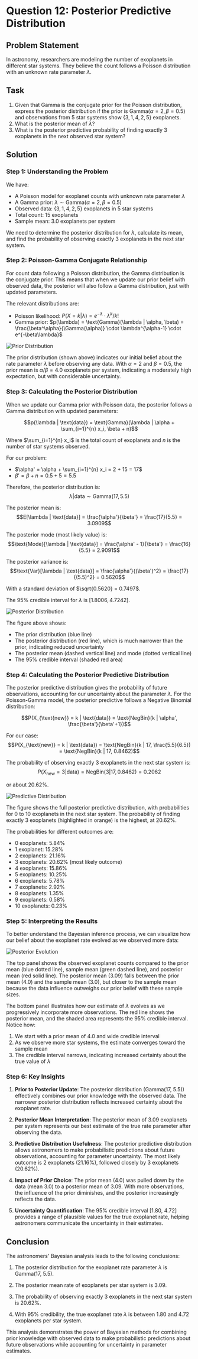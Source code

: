 # Question 12: Posterior Predictive Distribution

## Problem Statement
In astronomy, researchers are modeling the number of exoplanets in different star systems. They believe the count follows a Poisson distribution with an unknown rate parameter $\lambda$.

## Task
1. Given that Gamma is the conjugate prior for the Poisson distribution, express the posterior distribution if the prior is $\text{Gamma}(\alpha=2, \beta=0.5)$ and observations from 5 star systems show $\{3, 1, 4, 2, 5\}$ exoplanets.
2. What is the posterior mean of $\lambda$?
3. What is the posterior predictive probability of finding exactly 3 exoplanets in the next observed star system?

## Solution

### Step 1: Understanding the Problem

We have:
- A Poisson model for exoplanet counts with unknown rate parameter $\lambda$
- A Gamma prior: $\lambda \sim \text{Gamma}(\alpha=2, \beta=0.5)$
- Observed data: $\{3, 1, 4, 2, 5\}$ exoplanets in 5 star systems
- Total count: 15 exoplanets
- Sample mean: 3.0 exoplanets per system

We need to determine the posterior distribution for $\lambda$, calculate its mean, and find the probability of observing exactly 3 exoplanets in the next star system.

### Step 2: Poisson-Gamma Conjugate Relationship

For count data following a Poisson distribution, the Gamma distribution is the conjugate prior. This means that when we update our prior belief with observed data, the posterior will also follow a Gamma distribution, just with updated parameters.

The relevant distributions are:
- Poisson likelihood: $P(X = k | \lambda) = e^{-\lambda} \cdot \lambda^k / k!$
- Gamma prior: $p(\lambda) = \text{Gamma}(\lambda | \alpha, \beta) = \frac{\beta^\alpha}{\Gamma(\alpha)} \cdot \lambda^{\alpha-1} \cdot e^{-\beta\lambda}$

![Prior Distribution](../Images/L2_5_Quiz_12/prior_distribution.png)

The prior distribution (shown above) indicates our initial belief about the rate parameter $\lambda$ before observing any data. With $\alpha=2$ and $\beta=0.5$, the prior mean is $\alpha/\beta = 4.0$ exoplanets per system, indicating a moderately high expectation, but with considerable uncertainty.

### Step 3: Calculating the Posterior Distribution

When we update our Gamma prior with Poisson data, the posterior follows a Gamma distribution with updated parameters:

$$p(\lambda | \text{data}) = \text{Gamma}(\lambda | \alpha + \sum_{i=1}^{n} x_i, \beta + n)$$

Where $\sum_{i=1}^{n} x_i$ is the total count of exoplanets and $n$ is the number of star systems observed.

For our problem:
- $\alpha' = \alpha + \sum_{i=1}^{n} x_i = 2 + 15 = 17$
- $\beta' = \beta + n = 0.5 + 5 = 5.5$

Therefore, the posterior distribution is:
$$\lambda | \text{data} \sim \text{Gamma}(17, 5.5)$$

The posterior mean is:
$$E[\lambda | \text{data}] = \frac{\alpha'}{\beta'} = \frac{17}{5.5} = 3.0909$$

The posterior mode (most likely value) is:
$$\text{Mode}[\lambda | \text{data}] = \frac{\alpha' - 1}{\beta'} = \frac{16}{5.5} = 2.9091$$

The posterior variance is:
$$\text{Var}[\lambda | \text{data}] = \frac{\alpha'}{(\beta')^2} = \frac{17}{(5.5)^2} = 0.5620$$

With a standard deviation of $\sqrt{0.5620} = 0.7497$.

The 95% credible interval for $\lambda$ is $[1.8006, 4.7242]$.

![Posterior Distribution](../Images/L2_5_Quiz_12/posterior_distribution.png)

The figure above shows:
- The prior distribution (blue line)
- The posterior distribution (red line), which is much narrower than the prior, indicating reduced uncertainty
- The posterior mean (dashed vertical line) and mode (dotted vertical line)
- The 95% credible interval (shaded red area)

### Step 4: Calculating the Posterior Predictive Distribution

The posterior predictive distribution gives the probability of future observations, accounting for our uncertainty about the parameter $\lambda$. For the Poisson-Gamma model, the posterior predictive follows a Negative Binomial distribution:

$$P(X_{\text{new}} = k | \text{data}) = \text{NegBin}(k | \alpha', \frac{\beta'}{\beta'+1})$$

For our case:
$$P(X_{\text{new}} = k | \text{data}) = \text{NegBin}(k | 17, \frac{5.5}{6.5}) = \text{NegBin}(k | 17, 0.8462)$$

The probability of observing exactly 3 exoplanets in the next star system is:
$$P(X_{\text{new}} = 3 | \text{data}) = \text{NegBin}(3 | 17, 0.8462) = 0.2062$$

or about 20.62%.

![Predictive Distribution](../Images/L2_5_Quiz_12/predictive_distribution.png)

The figure shows the full posterior predictive distribution, with probabilities for 0 to 10 exoplanets in the next star system. The probability of finding exactly 3 exoplanets (highlighted in orange) is the highest, at 20.62%.

The probabilities for different outcomes are:
- 0 exoplanets: 5.84%
- 1 exoplanet: 15.28%
- 2 exoplanets: 21.16%
- 3 exoplanets: 20.62% (most likely outcome)
- 4 exoplanets: 15.86%
- 5 exoplanets: 10.25%
- 6 exoplanets: 5.78%
- 7 exoplanets: 2.92%
- 8 exoplanets: 1.35%
- 9 exoplanets: 0.58%
- 10 exoplanets: 0.23%

### Step 5: Interpreting the Results

To better understand the Bayesian inference process, we can visualize how our belief about the exoplanet rate evolved as we observed more data:

![Posterior Evolution](../Images/L2_5_Quiz_12/posterior_evolution.png)

The top panel shows the observed exoplanet counts compared to the prior mean (blue dotted line), sample mean (green dashed line), and posterior mean (red solid line). The posterior mean (3.09) falls between the prior mean (4.0) and the sample mean (3.0), but closer to the sample mean because the data influence outweighs our prior belief with these sample sizes.

The bottom panel illustrates how our estimate of $\lambda$ evolves as we progressively incorporate more observations. The red line shows the posterior mean, and the shaded area represents the 95% credible interval. Notice how:
1. We start with a prior mean of 4.0 and wide credible interval
2. As we observe more star systems, the estimate converges toward the sample mean
3. The credible interval narrows, indicating increased certainty about the true value of $\lambda$

### Step 6: Key Insights

1. **Prior to Posterior Update**: The posterior distribution (Gamma(17, 5.5)) effectively combines our prior knowledge with the observed data. The narrower posterior distribution reflects increased certainty about the exoplanet rate.

2. **Posterior Mean Interpretation**: The posterior mean of 3.09 exoplanets per system represents our best estimate of the true rate parameter after observing the data.

3. **Predictive Distribution Usefulness**: The posterior predictive distribution allows astronomers to make probabilistic predictions about future observations, accounting for parameter uncertainty. The most likely outcome is 2 exoplanets (21.16%), followed closely by 3 exoplanets (20.62%).

4. **Impact of Prior Choice**: The prior mean (4.0) was pulled down by the data (mean 3.0) to a posterior mean of 3.09. With more observations, the influence of the prior diminishes, and the posterior increasingly reflects the data.

5. **Uncertainty Quantification**: The 95% credible interval [1.80, 4.72] provides a range of plausible values for the true exoplanet rate, helping astronomers communicate the uncertainty in their estimates.

## Conclusion

The astronomers' Bayesian analysis leads to the following conclusions:

1. The posterior distribution for the exoplanet rate parameter $\lambda$ is Gamma(17, 5.5).

2. The posterior mean rate of exoplanets per star system is 3.09.

3. The probability of observing exactly 3 exoplanets in the next star system is 20.62%.

4. With 95% credibility, the true exoplanet rate $\lambda$ is between 1.80 and 4.72 exoplanets per star system.

This analysis demonstrates the power of Bayesian methods for combining prior knowledge with observed data to make probabilistic predictions about future observations while accounting for uncertainty in parameter estimates. 